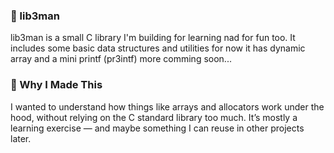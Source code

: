 ### 🧪 lib3man

lib3man is a small C library I'm building for learning nad for fun too. It includes some basic data structures and utilities for now it has dynamic array and a mini printf (pr3intf) more comming soon...

### 🎯 Why I Made This

I wanted to understand how things like arrays and allocators work under the hood, without relying on the C standard library too much. It’s mostly a learning exercise — and maybe something I can reuse in other projects later.

